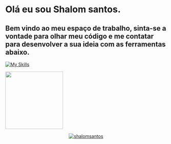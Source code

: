 # Olá eu sou Shalom santos.
## Bem vindo ao meu espaço de trabalho, sinta-se a vontade para olhar meu código e me contatar para desenvolver a sua ideia com as ferramentas abaixo.
[![My Skills](https://skillicons.dev/icons?i=js,html,css,bootstrap,docker,laravel,mysql,nodejs,postman)](https://skillicons.dev)
<div>
  <a href="https://github.com/shalomsantos">
  <img height="180em" src="https://github-readme-stats.vercel.app/api/top-langs/?username=shalomsantos&layout=compact&langs_count=7&theme=dark" />
</div>
<p align="center"> <img src="https://github-readme-stats.vercel.app/api?username=shalomsantos&show_icons=true&theme=gotham" alt="shalomsantos" />


